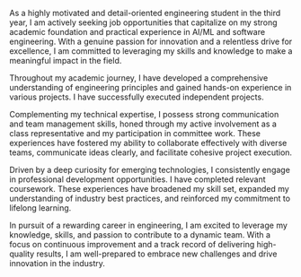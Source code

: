 As a highly motivated and detail-oriented engineering student in the third year, I am actively seeking job opportunities that capitalize on my strong academic foundation and practical experience in AI/ML and software engineering. With a genuine passion for innovation and a relentless drive for excellence, I am committed to leveraging my skills and knowledge to make a meaningful impact in the field.

Throughout my academic journey, I have developed a comprehensive understanding of engineering principles and gained hands-on experience in various projects. I have successfully executed independent projects.

Complementing my technical expertise, I possess strong communication and team management skills, honed through my active involvement as a class representative and my participation in committee work. These experiences have fostered my ability to collaborate effectively with diverse teams, communicate ideas clearly, and facilitate cohesive project execution.

Driven by a deep curiosity for emerging technologies, I consistently engage in professional development opportunities. I have completed relevant coursework.
These experiences have broadened my skill set, expanded my understanding of industry best practices, and reinforced my commitment to lifelong learning.

In pursuit of a rewarding career in engineering, I am excited to leverage my knowledge, skills, and passion to contribute to a dynamic team. With a focus on continuous improvement and a track record of delivering high-quality results, I am well-prepared to embrace new challenges and drive innovation in the industry.
